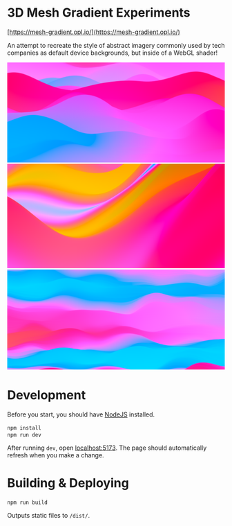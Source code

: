 # 3D Mesh Gradient Experiments

[https://mesh-gradient.opl.io/](https://mesh-gradient.opl.io/)

An attempt to recreate the style of abstract imagery commonly used by tech companies as default device backgrounds, but inside of a WebGL shader!

![](public/gradient_example_01.png)
![](public/gradient_example_02.png)
![](public/gradient_example_03.png)



# Development
Before you start, you should have [NodeJS](https://nodejs.org/en/) installed.
```
npm install
npm run dev
```

After running `dev`, open [localhost:5173](http://localhost:5173/). The page should automatically refresh when you make a change.

# Building & Deploying
```
npm run build
```
Outputs static files to `/dist/`.